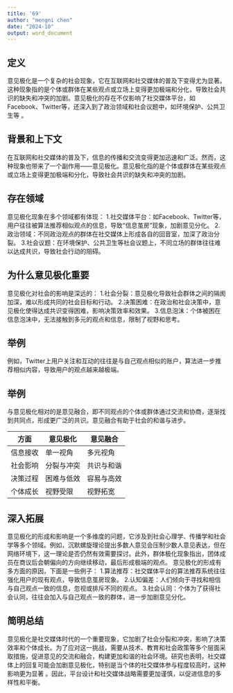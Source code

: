 ```yaml
---
title: '69'
author: "mengni chen"
date: "2024-10"
output: word_document
---
```



## 定义

意见极化是一个复杂的社会现象，它在互联网和社交媒体的普及下变得尤为显著。这种现象指的是个体或群体在某些观点或立场上变得更加极端和分化，导致社会共识的缺失和冲突的加剧。意见极化的存在不仅影响了社交媒体平台，如Facebook、Twitter等，还深入到了政治领域和社会议题中，如环境保护、公共卫生等
。


## 背景和上下文

在互联网和社交媒体的普及下，信息的传播和交流变得更加迅速和广泛。然而，这种现象也带来了一个副作用——意见极化。意见极化指的是个体或群体在某些观点或立场上变得更加极端和分化，导致社会共识的缺失和冲突的加剧。


## 存在领域

意见极化现象在多个领域都有体现：
1.社交媒体平台：如Facebook、Twitter等，用户往往被算法推荐相似观点的信息，导致“信息茧房”现象，加剧意见分化。
2.政治领域：不同政治观点的群体在社交媒体上形成各自的回音室，加深了政治分裂。
3.社会议题：在环境保护、公共卫生等社会议题上，不同立场的群体往往难以达成共识，导致社会行动的阻碍。


## 为什么意见极化重要

意见极化对社会的影响是深远的：
1.社会分裂：意见极化导致社会群体之间的隔阂加深，难以形成共同的社会目标和行动。
2.决策困难：在政治和社会决策中，意见极化使得达成共识变得困难，影响决策效率和效果。
3.信息泡沫：个体被困在信息泡沫中，无法接触到多元的观点和信息，限制了视野和思考。

## 举例

例如，Twitter上用户关注和互动的往往是与自己观点相似的账户，算法进一步推荐相似内容，导致用户的观点越来越极端。


## 举例

与意见极化相对的是意见融合，即不同观点的个体或群体通过交流和协商，逐渐找到共同点，形成更广泛的共识。意见融合有助于社会的和谐与进步。

| 方面         | 意见极化                 | 意见融合                 |
|--------------|-------------------------|-------------------------|
| 信息接收     | 单一视角                 | 多元视角                 |
| 社会影响     | 分裂与冲突               | 共识与和谐               |
| 决策过程     | 困难与低效               | 容易与高效               |
| 个体成长     | 视野受限                 | 视野拓宽                 |


## 深入拓展

意见极化的形成和影响是一个多维度的问题，它涉及到社会心理学、传播学和社会学等多个领域。例如，沉默螺旋理论提出多数人意见会压制少数人意见表达，但在网络环境下，这一理论是否仍然有效需要探讨。此外，群体极化现象指出，团体成员在商议后会朝偏向的方向继续移动，最后形成极端的观点。
意见极化的形成有多方面的原因，下面是一些例子：
1.算法推荐：社交媒体平台的算法推荐系统往往强化用户的现有观点，导致信息茧房现象。
2.认知偏差：人们倾向于寻找和相信与自己观点一致的信息，忽视或排斥不同的观点。
3.社会认同：个体为了获得社会认同，往往会加入与自己观点一致的群体，进一步加剧意见分化。


## 简明总结

意见极化是社交媒体时代的一个重要现象，它加剧了社会分裂和冲突，影响了决策效率和个体成长。为了应对这一挑战，需要从技术、教育和社会政策等多个层面采取措施，促进意见的交流和融合，构建更加和谐的社会环境。研究也表明，社交媒体上的回复可能会加剧意见极化，特别是当个体的社交媒体参与程度较高时，这种影响更为显著
。因此，平台设计和社交媒体战略需要更加谨慎，以促进信息的多样性和平衡。
